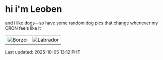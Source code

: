 # hi i'm Leoben

and i like dogs—so have some random dog pics that change whenever my CRON feels like it

|  |  |
|--------|----------|
| ![Borzoi](https://random-dog-vercel.vercel.app/api/random-borzoi?v=1759641177) | ![Labrador](https://random-dog-vercel.vercel.app/api/random-labrador?v=1759641177) |

Last updated: 2025-10-05 13:12 PHT
